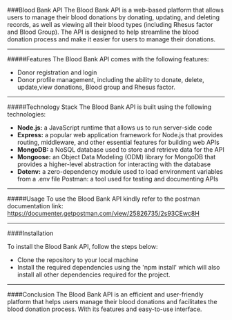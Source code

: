 ###Blood Bank API
The Blood Bank API is a web-based platform that allows users to manage their blood donations by donating, updating, and deleting records, as well as viewing all their blood types (including Rhesus factor and Blood Group). The API is designed to help streamline the blood donation process and make it easier for users to manage their donations.

---

#####Features
The Blood Bank API comes with the following features:

- Donor registration and login
- Donor profile management, including the ability to donate, delete, update,view donations, Blood group and Rhesus factor.

----

#####Technology Stack
The Blood Bank API is built using the following technologies:

- <b/>Node.js:</b> a JavaScript runtime that allows us to run server-side code
- <b/>Express:</b> a popular web application framework for Node.js that provides routing, middleware, and other essential features for building web APIs
- <b/>MongoDB:</b> a NoSQL database used to store and retrieve data for the API
- <b/>Mongoose:</b> an Object Data Modeling (ODM) library for MongoDB that provides a higher-level abstraction for interacting with the database
- <b/>Dotenv:</b> a zero-dependency module used to load environment variables from a .env file
Postman: a tool used for testing and documenting APIs

---

#####Usage
To use the Blood Bank API kindly refer to the postman documentation link: https://documenter.getpostman.com/view/25826735/2s93CEwc8H

---

####Installation 

To install the Blood Bank API, follow the steps below:

- Clone the repository to your local machine
- Install the required dependencies using the 'npm install' which will also install all other dependencies required for the project.

---

####Conclusion
The Blood Bank API is an efficient and user-friendly platform that helps users manage their blood donations and facilitates the blood donation process. With its features and easy-to-use interface.
